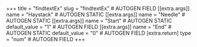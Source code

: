 +++
title = "findtextEx"
slug = "findtextEx" # AUTOGEN FIELD
[[extra.args]]
name = "Haystack" # AUTOGEN STATIC
[[extra.args]]
name = "Needle" # AUTOGEN STATIC
[[extra.args]]
name = "Start" # AUTOGEN STATIC
default_value = "1" # AUTOGEN FIELD
[[extra.args]]
name = "End" # AUTOGEN STATIC
default_value = "0" # AUTOGEN FIELD
[extra.return]
type = "num" # AUTOGEN FIELD
+++